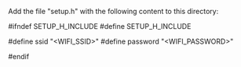 Add the file "setup.h" with the following content to this directory:

#ifndef SETUP_H_INCLUDE
#define SETUP_H_INCLUDE

#define ssid "<WIFI_SSID>"
#define password "<WIFI_PASSWORD>"

#endif
